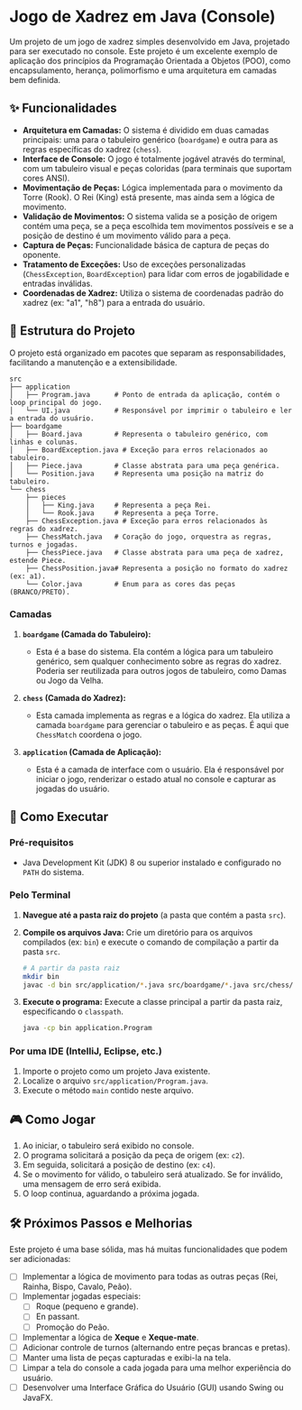# Jogo de Xadrez em Java (Console)

Um projeto de um jogo de xadrez simples desenvolvido em Java, projetado para ser executado no console. Este projeto é um excelente exemplo de aplicação dos princípios da Programação Orientada a Objetos (POO), como encapsulamento, herança, polimorfismo e uma arquitetura em camadas bem definida.

## ✨ Funcionalidades

- **Arquitetura em Camadas:** O sistema é dividido em duas camadas principais: uma para o tabuleiro genérico (`boardgame`) e outra para as regras específicas do xadrez (`chess`).
- **Interface de Console:** O jogo é totalmente jogável através do terminal, com um tabuleiro visual e peças coloridas (para terminais que suportam cores ANSI).
- **Movimentação de Peças:** Lógica implementada para o movimento da Torre (Rook). O Rei (King) está presente, mas ainda sem a lógica de movimento.
- **Validação de Movimentos:** O sistema valida se a posição de origem contém uma peça, se a peça escolhida tem movimentos possíveis e se a posição de destino é um movimento válido para a peça.
- **Captura de Peças:** Funcionalidade básica de captura de peças do oponente.
- **Tratamento de Exceções:** Uso de exceções personalizadas (`ChessException`, `BoardException`) para lidar com erros de jogabilidade e entradas inválidas.
- **Coordenadas de Xadrez:** Utiliza o sistema de coordenadas padrão do xadrez (ex: "a1", "h8") para a entrada do usuário.

## 📂 Estrutura do Projeto

O projeto está organizado em pacotes que separam as responsabilidades, facilitando a manutenção e a extensibilidade.

```
src
├── application
│   ├── Program.java      # Ponto de entrada da aplicação, contém o loop principal do jogo.
│   └── UI.java           # Responsável por imprimir o tabuleiro e ler a entrada do usuário.
├── boardgame
│   ├── Board.java        # Representa o tabuleiro genérico, com linhas e colunas.
│   ├── BoardException.java # Exceção para erros relacionados ao tabuleiro.
│   ├── Piece.java        # Classe abstrata para uma peça genérica.
│   └── Position.java     # Representa uma posição na matriz do tabuleiro.
└── chess
    ├── pieces
    │   ├── King.java     # Representa a peça Rei.
    │   └── Rook.java     # Representa a peça Torre.
    ├── ChessException.java # Exceção para erros relacionados às regras do xadrez.
    ├── ChessMatch.java   # Coração do jogo, orquestra as regras, turnos e jogadas.
    ├── ChessPiece.java   # Classe abstrata para uma peça de xadrez, estende Piece.
    ├── ChessPosition.java# Representa a posição no formato do xadrez (ex: a1).
    └── Color.java        # Enum para as cores das peças (BRANCO/PRETO).
```

### Camadas

1.  **`boardgame` (Camada do Tabuleiro):**
    *   Esta é a base do sistema. Ela contém a lógica para um tabuleiro genérico, sem qualquer conhecimento sobre as regras do xadrez. Poderia ser reutilizada para outros jogos de tabuleiro, como Damas ou Jogo da Velha.

2.  **`chess` (Camada do Xadrez):**
    *   Esta camada implementa as regras e a lógica do xadrez. Ela utiliza a camada `boardgame` para gerenciar o tabuleiro e as peças. É aqui que `ChessMatch` coordena o jogo.

3.  **`application` (Camada de Aplicação):**
    *   Esta é a camada de interface com o usuário. Ela é responsável por iniciar o jogo, renderizar o estado atual no console e capturar as jogadas do usuário.

## 🚀 Como Executar

### Pré-requisitos

-   Java Development Kit (JDK) 8 ou superior instalado e configurado no `PATH` do sistema.

### Pelo Terminal

1.  **Navegue até a pasta raiz do projeto** (a pasta que contém a pasta `src`).

2.  **Compile os arquivos Java:**
    Crie um diretório para os arquivos compilados (ex: `bin`) e execute o comando de compilação a partir da pasta `src`.
    ```bash
    # A partir da pasta raiz
    mkdir bin
    javac -d bin src/application/*.java src/boardgame/*.java src/chess/*.java src/chess/pieces/*.java
    ```

3.  **Execute o programa:**
    Execute a classe principal a partir da pasta raiz, especificando o `classpath`.
    ```bash
    java -cp bin application.Program
    ```

### Por uma IDE (IntelliJ, Eclipse, etc.)

1.  Importe o projeto como um projeto Java existente.
2.  Localize o arquivo `src/application/Program.java`.
3.  Execute o método `main` contido neste arquivo.

## 🎮 Como Jogar

1.  Ao iniciar, o tabuleiro será exibido no console.
2.  O programa solicitará a posição da peça de origem (ex: `c2`).
3.  Em seguida, solicitará a posição de destino (ex: `c4`).
4.  Se o movimento for válido, o tabuleiro será atualizado. Se for inválido, uma mensagem de erro será exibida.
5.  O loop continua, aguardando a próxima jogada.

## 🛠️ Próximos Passos e Melhorias

Este projeto é uma base sólida, mas há muitas funcionalidades que podem ser adicionadas:

-   [ ] Implementar a lógica de movimento para todas as outras peças (Rei, Rainha, Bispo, Cavalo, Peão).
-   [ ] Implementar jogadas especiais:
    -   [ ] Roque (pequeno e grande).
    -   [ ] En passant.
    -   [ ] Promoção do Peão.
-   [ ] Implementar a lógica de **Xeque** e **Xeque-mate**.
-   [ ] Adicionar controle de turnos (alternando entre peças brancas e pretas).
-   [ ] Manter uma lista de peças capturadas e exibi-la na tela.
-   [ ] Limpar a tela do console a cada jogada para uma melhor experiência do usuário.
-   [ ] Desenvolver uma Interface Gráfica do Usuário (GUI) usando Swing ou JavaFX.